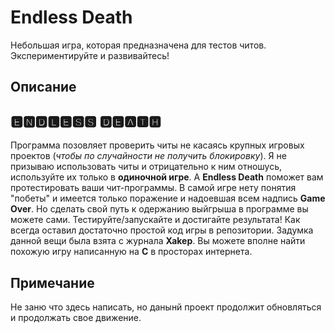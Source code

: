 # Endless Death
Небольшая игра, которая предназначена для тестов читов. Экспериментируйте и развивайтесь!
## Описание
## 🅴🅽🅳🅻🅴🆂🆂 🅳🅴🅰🆃🅷
Программа позовляет проверить читы не касаясь крупных игровых проектов (_чтобы по случайности не получить блокировку_). Я не призываю использовать читы и отрицательно к ним отношусь, используйте их только в **одиночной игре**. А **Endless Death** поможет вам протестировать ваши чит-программы. В самой игре нету понятия "побеты" и имеется только поражение и надоевшая всем надпись **Game Over**. Но сделать свой путь к одержанию выйгрыша в программе вы можете сами. Тестируйте/запускайте и достигайте результата! Как всегда оставил достаточно простой код игры в репозитории. Задумка данной вещи была взята с журнала **Xakep**. Вы можете вполне найти похожую игру написанную на **C** в просторах интернета.
## Примечание
Не заню что здесь написать, но данынй проект продолжит обновляться и продолжать свое движение.

